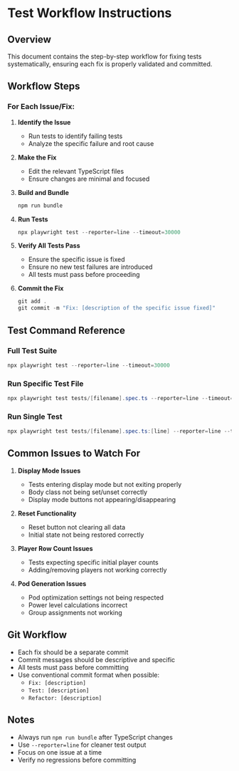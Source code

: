 # Test Workflow Instructions

## Overview
This document contains the step-by-step workflow for fixing tests systematically, ensuring each fix is properly validated and committed.

## Workflow Steps

### For Each Issue/Fix:

1. **Identify the Issue**
   - Run tests to identify failing tests
   - Analyze the specific failure and root cause

2. **Make the Fix**
   - Edit the relevant TypeScript files
   - Ensure changes are minimal and focused

3. **Build and Bundle**
   ```powershell
   npm run bundle
   ```

4. **Run Tests**
   ```powershell
   npx playwright test --reporter=line --timeout=30000
   ```

5. **Verify All Tests Pass**
   - Ensure the specific issue is fixed
   - Ensure no new test failures are introduced
   - All tests must pass before proceeding

6. **Commit the Fix**
   ```powershell
   git add .
   git commit -m "Fix: [description of the specific issue fixed]"
   ```

## Test Command Reference

### Full Test Suite
```powershell
npx playwright test --reporter=line --timeout=30000
```

### Run Specific Test File
```powershell
npx playwright test tests/[filename].spec.ts --reporter=line --timeout=30000
```

### Run Single Test
```powershell
npx playwright test tests/[filename].spec.ts:[line] --reporter=line --timeout=30000
```

## Common Issues to Watch For

1. **Display Mode Issues**
   - Tests entering display mode but not exiting properly
   - Body class not being set/unset correctly
   - Display mode buttons not appearing/disappearing

2. **Reset Functionality**
   - Reset button not clearing all data
   - Initial state not being restored correctly

3. **Player Row Count Issues**
   - Tests expecting specific initial player counts
   - Adding/removing players not working correctly

4. **Pod Generation Issues**
   - Pod optimization settings not being respected
   - Power level calculations incorrect
   - Group assignments not working

## Git Workflow

- Each fix should be a separate commit
- Commit messages should be descriptive and specific
- All tests must pass before committing
- Use conventional commit format when possible:
  - `Fix: [description]`
  - `Test: [description]`
  - `Refactor: [description]`

## Notes

- Always run `npm run bundle` after TypeScript changes
- Use `--reporter=line` for cleaner test output
- Focus on one issue at a time
- Verify no regressions before committing
